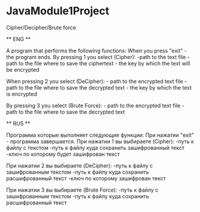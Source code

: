 # JavaModule1Project
Cipher/Decipher/Brute force

** ENG **

A program that performs the following functions:
When you press "exit" - the program ends.
By pressing 1 you select (Cipher):
              -path to the text file
              -path to the file where to save the ciphertext
              - the key by which the text will be encrypted
             
When pressing 2 you select (DeCipher):
              - path to the encrypted text file
              -path to the file where to save the decrypted text
              - the key by which the text is encrypted

By pressing 3 you select (Brute Force):
              - path to the encrypted text file
              -path to the file where to save the decrypted text


** RUS **

Программа которые выполняет следующие функции:
При нажатии "exit" - программа завершается.
При нажатии 1 вы выбираете (Cipher):
              -путь к файлу с текстом
              -путь к файлу куда сохранить зашифрованный текст
              -ключ по которому будет зашифрован текст
             
При нажатии 2 вы выбираете (DeCipher):
              -путь к файлу с  зашифрованным текстом
              -путь к файлу куда сохранить расшифрованный текст
              -ключ по которому зашифрован текст

При нажатии 3 вы выбираете (Brute Force):
              -путь к файлу с зашифрованным текстом
              -путь к файлу куда сохранить расшифрованный текст
             
